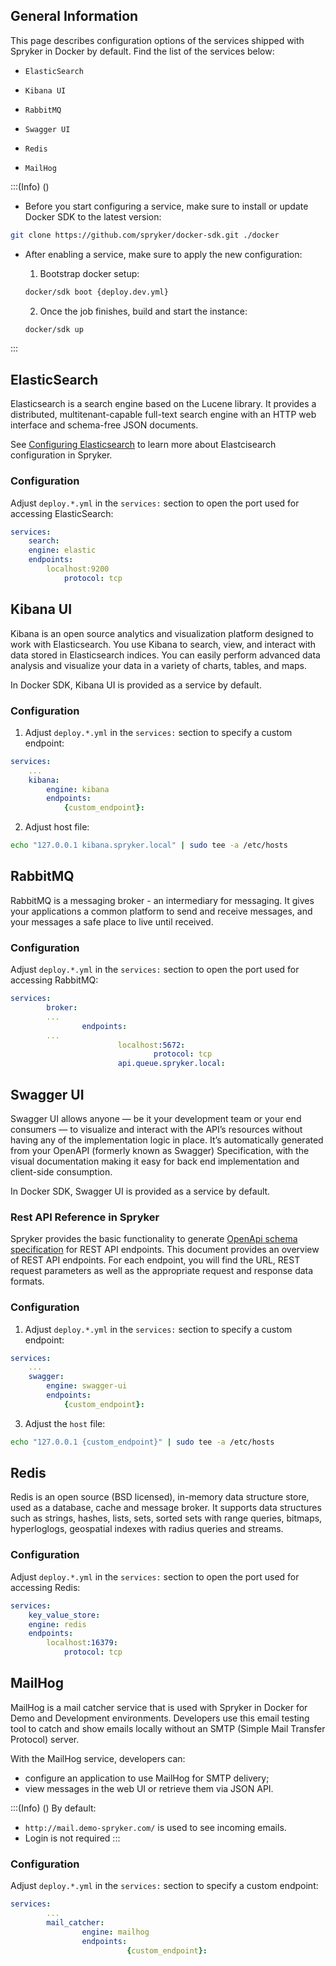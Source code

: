 ## General Information
This page describes configuration options of the services shipped with Spryker in Docker by default.  Find the list of the services below:

*     ElasticSearch
*     Kibana UI
*     RabbitMQ
*     Swagger UI
*     Redis
*     MailHog

:::(Info) ()
* Before you start configuring a service, make sure to install or update Docker SDK to the latest version:
```bash
git clone https://github.com/spryker/docker-sdk.git ./docker
```
 
* After enabling a service, make sure to apply the new configuration:
    1. Bootstrap docker setup:
    ```bash
    docker/sdk boot {deploy.dev.yml}
    ```

    2. Once the job finishes, build and start the instance:
    ```bash
    docker/sdk up
    ```

:::

## ElasticSearch

 Elasticsearch is a search engine based on the Lucene library. It provides a distributed, multitenant-capable full-text search engine with an HTTP web interface and schema-free JSON documents. 

See [Configuring Elasticsearch](https://documentation.spryker.com/v4/docs/search-configure-elasticsearch) to learn more about Elastcisearch configuration in Spryker.

### Configuration

Adjust `deploy.*.yml` in the `services:` section to open the port used for accessing ElasticSearch:
```yaml
services:
    search:
    engine: elastic
    endpoints:
        localhost:9200
            protocol: tcp
```
 
## Kibana UI

Kibana is an open source analytics and visualization platform designed to work with Elasticsearch. You use Kibana to search, view, and interact with data stored in Elasticsearch indices. You can easily perform advanced data analysis and visualize your data in a variety of charts, tables, and maps.

In Docker SDK, Kibana UI is provided as a service by default.

### Configuration

1. Adjust `deploy.*.yml` in the `services:` section to specify a custom endpoint:
```yaml
services:
    ...
    kibana:
        engine: kibana
        endpoints:
            {custom_endpoint}:
```
2. Adjust host file:
```bash
echo "127.0.0.1 kibana.spryker.local" | sudo tee -a /etc/hosts
```

## RabbitMQ

RabbitMQ is a messaging broker - an intermediary for messaging. It gives your applications a common platform to send and receive messages, and your messages a safe place to live until received.

### Configuration

Adjust `deploy.*.yml` in the `services:` section to open the port used for accessing RabbitMQ:
```yaml
services:
        broker:
        ...
                endpoints:
        ... 
                        localhost:5672:
                                protocol: tcp
                        api.queue.spryker.local:
```
## Swagger UI

Swagger UI allows anyone — be it your development team or your end consumers — to visualize and interact with the API’s resources without having any of the implementation logic in place. It’s automatically generated from your OpenAPI (formerly known as Swagger) Specification, with the visual documentation making it easy for back end implementation and client-side consumption.

In Docker SDK, Swagger UI is provided as a service by default.

### Rest API Reference in Spryker

Spryker provides the basic functionality to generate [OpenApi schema specification](https://github.com/OAI/OpenAPI-Specification/blob/master/versions/2.0.md) for REST API endpoints. This document provides an overview of REST API endpoints. For each endpoint, you will find the URL, REST request parameters as well as the appropriate request and response data formats.

### Configuration

1. Adjust `deploy.*.yml` in the `services:` section to specify a custom endpoint:
```yml	
services:
    ...
    swagger:
        engine: swagger-ui
        endpoints:
            {custom_endpoint}:
```

3. Adjust the `host` file:
```bash
echo "127.0.0.1 {custom_endpoint}" | sudo tee -a /etc/hosts
```

## Redis

Redis is an open source (BSD licensed), in-memory data structure store, used as a database, cache and message broker. It supports data structures such as strings, hashes, lists, sets, sorted sets with range queries, bitmaps, hyperloglogs, geospatial indexes with radius queries and streams. 

### Configuration

Adjust `deploy.*.yml` in the `services:` section to open the port used for accessing Redis:
```yml
services:
    key_value_store:
    engine: redis
    endpoints:
        localhost:16379:
            protocol: tcp
```

## MailHog

MailHog is a mail catcher service that is used with Spryker in Docker for Demo and Development environments. Developers use this email testing tool to catch and show emails locally without an SMTP (Simple Mail Transfer Protocol) server.

With the MailHog service, developers can:

* configure an application to use MailHog for SMTP delivery;
* view messages in the web UI or retrieve them via JSON API.

:::(Info) ()
By default:
*  `http://mail.demo-spryker.com/` is used to see incoming emails.
* Login is not required
:::
### Configuration
Adjust `deploy.*.yml` in the `services:` section to specify a custom endpoint:
```yml
services:
        ...
        mail_catcher:
                engine: mailhog
                endpoints:
                          {custom_endpoint}:
```
